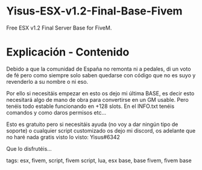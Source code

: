 # Yisus-ESX-v1.2-Final-Base-Fivem
Free ESX v1.2 Final Server Base for FiveM.

# Explicación - Contenido
Debido a que la comunidad de España no remonta ni a pedales, di un voto de fé pero como siempre solo saben quedarse con código que no es suyo y revenderlo a su nombre o ni eso.

Por ello si necesitáis empezar en esto os dejo mi última BASE, es decir esto necesitará algo de mano de obra para convertirse en un GM usable. Pero tenéis todo estable funcionando en +128 slots.
En el INFO.txt tenéis comandos y como daros permisos etc...


Esto es gratuito pero si necesitáis ayuda (no voy a dar ningún tipo de soporte) o cualquier script customizado os dejo mi discord, os adelante que no haré nada gratis visto lo visto: Yisus#6342

Que lo disfrutéis...



tags: esx, fivem, script, fivem script, lua, esx base, base fivem, fivem base
